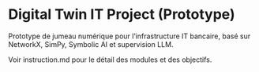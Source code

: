 # Digital Twin IT Project (Prototype)

Prototype de jumeau numérique pour l’infrastructure IT bancaire, basé sur NetworkX, SimPy, Symbolic AI et supervision LLM.

Voir instruction.md pour le détail des modules et des objectifs.
